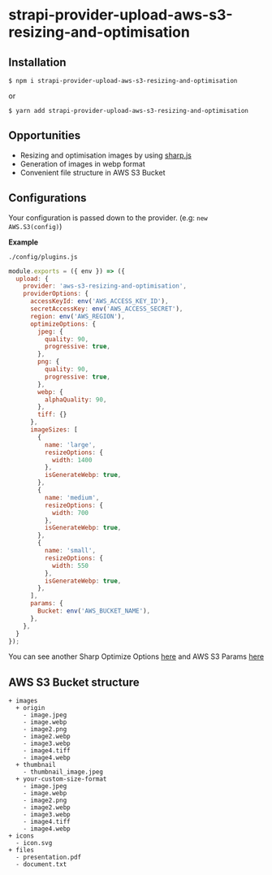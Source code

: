 # strapi-provider-upload-aws-s3-resizing-and-optimisation

## Installation

```
$ npm i strapi-provider-upload-aws-s3-resizing-and-optimisation
```

or

```
$ yarn add strapi-provider-upload-aws-s3-resizing-and-optimisation
```

## Opportunities

+ Resizing and optimisation images by using [sharp.js](https://sharp.pixelplumbing.com/)
+ Generation of images in webp format
+ Convenient file structure in AWS S3 Bucket

## Configurations

Your configuration is passed down to the provider. (e.g: `new AWS.S3(config)`)

**Example**

`./config/plugins.js`

```js
module.exports = ({ env }) => ({
  upload: {
    provider: 'aws-s3-resizing-and-optimisation',
    providerOptions: {
      accessKeyId: env('AWS_ACCESS_KEY_ID'),
      secretAccessKey: env('AWS_ACCESS_SECRET'),
      region: env('AWS_REGION'),
      optimizeOptions: {
        jpeg: {
          quality: 90,
          progressive: true,
        },
        png: {
          quality: 90,
          progressive: true,
        },
        webp: {
          alphaQuality: 90,
        },
        tiff: {}
      },
      imageSizes: [
        {
          name: 'large',
          resizeOptions: {
            width: 1400
          },
          isGenerateWebp: true,
        },
        {
          name: 'medium',
          resizeOptions: {
            width: 700
          },
          isGenerateWebp: true,
        },
        {
          name: 'small',
          resizeOptions: {
            width: 550
          },
          isGenerateWebp: true,
        },
      ],
      params: {
        Bucket: env('AWS_BUCKET_NAME'),
      },
    },
  }
});
```

You can see another Sharp Optimize Options [here](https://sharp.pixelplumbing.com/api-output#jpeg) and AWS S3 Params [here](https://docs.aws.amazon.com/AWSJavaScriptSDK/latest/AWS/S3.html#constructor-property)


## AWS S3 Bucket structure

```
+ images
  + origin
    - image.jpeg
    - image.webp
    - image2.png
    - image2.webp
    - image3.webp
    - image4.tiff
    - image4.webp
  + thumbnail
    - thumbnail_image.jpeg
  + your-custom-size-format
    - image.jpeg
    - image.webp
    - image2.png
    - image2.webp
    - image3.webp
    - image4.tiff
    - image4.webp
+ icons
  - icon.svg
+ files
  - presentation.pdf
  - document.txt
```
